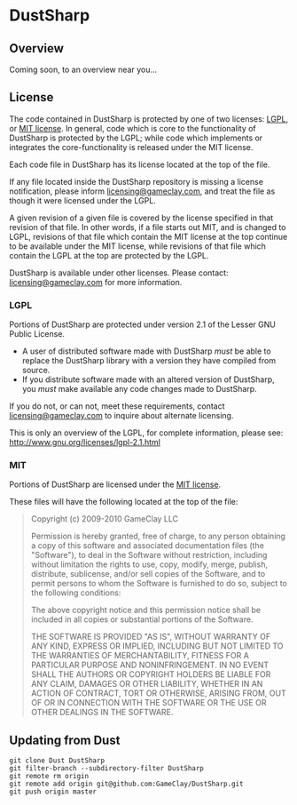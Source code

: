 # DustSharp

## Overview
Coming soon, to an overview near you...

## License
The code contained in DustSharp is protected by one of two licenses: [LGPL](http://www.gnu.org/licenses/lgpl-2.1.html), or [MIT license](http://en.wikipedia.org/wiki/MIT_License). In general, code which is core to the functionality of DustSharp is protected by the LGPL; while code which implements or integrates the core-functionality is released under the MIT license.

Each code file in DustSharp has its license located at the top of the file.

If any file located inside the DustSharp repository is missing a license notification, please inform licensing@gameclay.com, and treat the file as though it were licensed under the LGPL.

A given revision of a given file is covered by the license specified in that revision of that file. In other words, if a file starts out MIT, and is changed to LGPL, revisions of that file which contain the MIT license at the top continue to be available under the MIT license, while revisions of that file which contain the LGPL at the top are protected by the LGPL.

DustSharp is available under other licenses. Please contact: licensing@gameclay.com for more information.

### LGPL
Portions of DustSharp are protected under version 2.1 of the Lesser GNU Public License.

* A user of distributed software made with DustSharp _must_ be able to replace the DustSharp library with a version they have compiled from source. 
* If you distribute software made with an altered version of DustSharp, you _must_ make available any code changes made to DustSharp.

If you do not, or can not, meet these requirements, contact licensing@gameclay.com to inquire about alternate licensing.

This is only an overview of the LGPL, for complete information, please see: http://www.gnu.org/licenses/lgpl-2.1.html

### MIT
Portions of DustSharp are licensed under the [MIT license](http://en.wikipedia.org/wiki/MIT_License).

These files will have the following located at the top of the file:
> Copyright (c) 2009-2010 GameClay LLC
>
> Permission is hereby granted, free of charge, to any person
> obtaining a copy of this software and associated documentation
> files (the "Software"), to deal in the Software without
> restriction, including without limitation the rights to use,
> copy, modify, merge, publish, distribute, sublicense, and/or sell
> copies of the Software, and to permit persons to whom the
> Software is furnished to do so, subject to the following
> conditions:
>
> The above copyright notice and this permission notice shall be
> included in all copies or substantial portions of the Software.
>
> THE SOFTWARE IS PROVIDED "AS IS", WITHOUT WARRANTY OF ANY KIND,
> EXPRESS OR IMPLIED, INCLUDING BUT NOT LIMITED TO THE WARRANTIES
> OF MERCHANTABILITY, FITNESS FOR A PARTICULAR PURPOSE AND
> NONINFRINGEMENT. IN NO EVENT SHALL THE AUTHORS OR COPYRIGHT
> HOLDERS BE LIABLE FOR ANY CLAIM, DAMAGES OR OTHER LIABILITY,
> WHETHER IN AN ACTION OF CONTRACT, TORT OR OTHERWISE, ARISING
> FROM, OUT OF OR IN CONNECTION WITH THE SOFTWARE OR THE USE OR
> OTHER DEALINGS IN THE SOFTWARE.

## Updating from Dust
	git clone Dust DustSharp
	git filter-branch --subdirectory-filter DustSharp
	git remote rm origin
	git remote add origin git@github.com:GameClay/DustSharp.git
	git push origin master